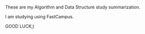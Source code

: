 These are my Algorithm and Data Structure study summarization.

I am studying using FastCampus.

GOOD LUCK;)

